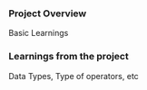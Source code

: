 ### Project Overview

 Basic Learnings


### Learnings from the project

 Data Types,  Type of operators, etc


